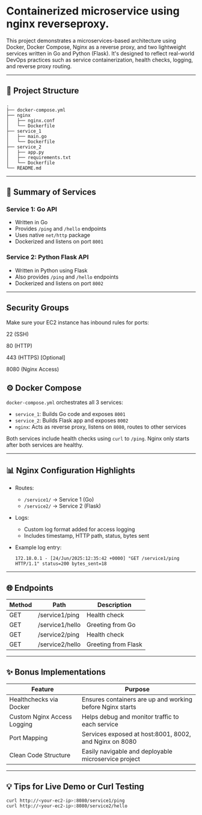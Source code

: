 # Containerized microservice using nginx reverseproxy.

This project demonstrates a microservices-based architecture using Docker, Docker Compose, Nginx as a reverse proxy, and two lightweight services written in Go and Python (Flask). It's designed to reflect real-world DevOps practices such as service containerization, health checks, logging, and reverse proxy routing.

---

## 🚀 Project Structure

```
.
├── docker-compose.yml
├── nginx
│   ├── nginx.conf
│   └── Dockerfile
├── service_1
│   ├── main.go
│   └── Dockerfile
├── service_2
│   ├── app.py
│   ├── requirements.txt
│   └── Dockerfile
└── README.md
```

---

## 📆 Summary of Services

### Service 1: Go API

* Written in Go
* Provides `/ping` and `/hello` endpoints
* Uses native `net/http` package
* Dockerized and listens on port `8001`

### Service 2: Python Flask API

* Written in Python using Flask
* Also provides `/ping` and `/hello` endpoints
* Dockerized and listens on port `8002`

---

## Security Groups

Make sure your EC2 instance has inbound rules for ports:

22 (SSH)

80 (HTTP)

443 (HTTPS) [Optional]

8080 (Nginx Access)

## ⚙️ Docker Compose

`docker-compose.yml` orchestrates all 3 services:

* `service_1`: Builds Go code and exposes `8001`
* `service_2`: Builds Flask app and exposes `8002`
* `nginx`: Acts as reverse proxy, listens on `8080`, routes to other services

Both services include health checks using `curl` to `/ping`. Nginx only starts after both services are healthy.

---

## 📊 Nginx Configuration Highlights

* Routes:

  * `/service1/` → Service 1 (Go)
  * `/service2/` → Service 2 (Flask)

* Logs:

  * Custom log format added for access logging
  * Includes timestamp, HTTP path, status, bytes sent

* Example log entry:

  ```
  172.18.0.1 - [24/Jun/2025:12:35:42 +0000] "GET /service1/ping HTTP/1.1" status=200 bytes_sent=18
  ```

---

## 🌐 Endpoints

| Method | Path            | Description         |
| ------ | --------------- | ------------------- |
| GET    | /service1/ping  | Health check        |
| GET    | /service1/hello | Greeting from Go    |
| GET    | /service2/ping  | Health check        |
| GET    | /service2/hello | Greeting from Flask |

---

## ✨ Bonus Implementations

| Feature                     | Purpose                                                   |
| --------------------------- | --------------------------------------------------------- |
| Healthchecks via Docker     | Ensures containers are up and working before Nginx starts |
| Custom Nginx Access Logging | Helps debug and monitor traffic to each service           |
| Port Mapping                | Services exposed at host:8001, 8002, and Nginx on 8080    |
| Clean Code Structure        | Easily navigable and deployable microservice project      |

---



## 💡 Tips for Live Demo or Curl Testing

```bash
curl http://<your-ec2-ip>:8080/service1/ping
curl http://<your-ec2-ip>:8080/service2/hello
```










































